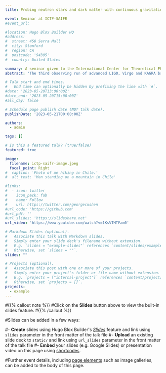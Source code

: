 ```yaml
---
title: Probing neutron stars and dark matter with continuous gravitational waves

event: Seminar at ICTP-SAIFR
#event_url: 

#location: Hugo Blox Builder HQ
#address:
#  street: 450 Serra Mall
#  city: Stanford
#  region: CA
#  postcode: '94305'
#  country: United States

summary: A seminar given to the International Center for Theoretical Physics, South American Institute for Fundamental Research (ICTP-SAIFR) on gravitational-wave probes of dark matter
abstract: 'The third observing run of advanced LIGO, Virgo and KAGRA brought unprecedented sensitivity towards a variety of quasi-monochromatic, persistent gravitational-wave signals. These signals, called continuous waves, allow us to probe not just the canonical asymmetrically rotating neutron stars, but also different forms of dark matter, thus showing the wide-ranging astrophysical implications of using a relatively simple signal model. In this colloquium, I will first describe the framework within which we try to detect continuous gravitational waves from asymmetrically rotating neutron stars, as well as how we can use these signals to constrain the millisecond pulsar hypothesis for the galactic-center GeV excess. I will then generalize continuous-wave methodologies to include the different forms of dark matter that we could detect using gravitational-wave detectors, specifically: (1) the direct interaction of dark matter with the gravitational-wave detectors themselves; (2) gravitational waves from planetary- or asteroid-mass primordial black hole inspirals and so-called "mini" extreme mass ratio inspirals, and (3) gravitational waves from annihilating boson clouds around spinning black holes.'

# Talk start and end times.
#   End time can optionally be hidden by prefixing the line with `#`.
#date: '2023-05-20T13:00:00Z'
#date_end: '2023-05-20T15:00:00Z'
#all_day: false

# Schedule page publish date (NOT talk date).
publishDate: '2023-05-21T00:00:00Z'

authors:
  - admin

tags: []

# Is this a featured talk? (true/false)
featured: true

image:
  filename: ictp-saifr-image.jpeg
  focal_point: Right
#  caption: 'Photo of me hiking in Chile.'
#  alt_text: 'Man standing on a mountain in Chile'

#links:
#  - icon: twitter
#    icon_pack: fab
#    name: Follow
#    url: https://twitter.com/georgecushen
#url_code: 'https://github.com'
#url_pdf: ''
#url_slides: 'https://slideshare.net'
url_video: 'https://www.youtube.com/watch?v=1KsVTHTFam0'

# Markdown Slides (optional).
#   Associate this talk with Markdown slides.
#   Simply enter your slide deck's filename without extension.
#   E.g. `slides = "example-slides"` references `content/slides/example-slides.md`.
#   Otherwise, set `slides = ""`.
slides: ""

# Projects (optional).
#   Associate this post with one or more of your projects.
#   Simply enter your project's folder or file name without extension.
#   E.g. `projects = ["internal-project"]` references `content/project/deep-learning/index.md`.
#   Otherwise, set `projects = []`.
projects:
  - example
---
```


#{{% callout note %}}
#Click on the **Slides** button above to view the built-in slides feature.
#{{% /callout %}}

#Slides can be added in a few ways:

#- **Create** slides using Hugo Blox Builder's [_Slides_](https://docs.hugoblox.com/reference/content-types/) feature and link using `slides` parameter in the front matter of the talk file
#- **Upload** an existing slide deck to `static/` and link using `url_slides` parameter in the front matter of the talk file
#- **Embed** your slides (e.g. Google Slides) or presentation video on this page using [shortcodes](https://docs.hugoblox.com/reference/markdown/).

#Further event details, including [page elements](https://docs.hugoblox.com/reference/markdown/) such as image galleries, can be added to the body of this page.
